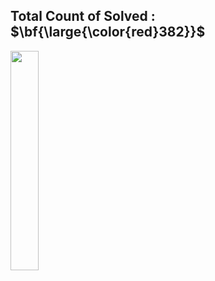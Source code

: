 ## Total Count of Solved : $\bf{\large{\color{red}382}}$

<img src="https://github.com/LeeHyungJoo/Lecture_AlgorithmTraining/assets/18459652/fdb13b6c-c7f2-4972-9d8a-e564fd5a850a" width="30%" height="30%"/>
